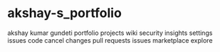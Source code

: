 # akshay-s_portfolio
akshay kumar gundeti portfolio projects wiki security insights settings issues code cancel changes pull requests issues marketplace explore 
